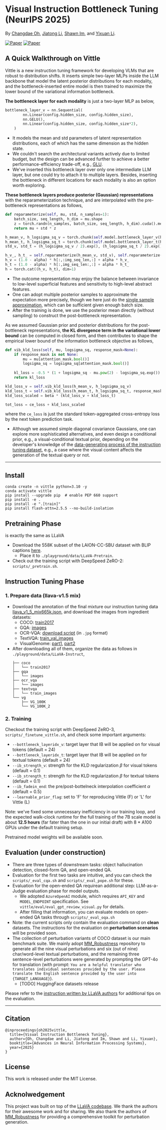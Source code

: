 # Visual Instruction Bottleneck Tuning (NeurIPS 2025)

By [Changdae Oh](https://changdaeoh.github.io/), [Jiatong Li](https://cslijt.github.io/), [Shawn Im](https://shawn-im.github.io/), and [Yixuan Li](https://pages.cs.wisc.edu/~sharonli/).

[![Paper](https://img.shields.io/badge/arXiv-2505.13946-orange)](https://arxiv.org/abs/2505.13946)
[![Paper](https://img.shields.io/badge/Summary-Post-royalblue)](https://www.linkedin.com/posts/changdae-oh-440587215_thrilled-to-share-that-our-work-%F0%9D%97%A9%F0%9D%97%B6%F0%9D%98%80%F0%9D%98%82-activity-7377550663188111360-ZHSN?utm_source=share&utm_medium=member_desktop&rcm=ACoAADZeRbABjEs_QZU6TVighnglDGRBetnDGi8)


## A Quick Walkthrough on Vittle
Vittle is a new instruction tuning framework for developing VLMs that are robust to distribution shifts. It inserts simple two-layer MLPs inside the LLM backbone that model the latent posterior distributions for each modality, and the bottleneck-inserted entire model is then trained to maximize the lower bound of the variational information bottleneck.

**The bottleneck layer for each modality** is just a two-layer MLP as below,
```python
bottleneck_layer_v = nn.Sequential(
        nn.Linear(config.hidden_size, config.hidden_size),
        nn.GELU(),
        nn.Linear(config.hidden_size, config.hidden_size*2),
    )
```
* It models the mean and std parameters of latent representation distributions, each of which has the same dimension as the hidden state.
* We couldn't search the architectural variants actively due to limited budget, but the design can be advanced further to achieve a better performance-efficiency trade-off, e.g., [GLU](https://arxiv.org/abs/2002.05202). 
* We've inserted this bottleneck layer over only one intermediate LLM layer, but one could try to attach it to multiple layers. Besides, inserting the bottleneck in different locations for each modality is also an option worth exploring.


**These bottleneck layers produce posterior (Gaussian) representations** with the reparameterization technique, and are interpolated with the pre-bottleneck representations as follows,
```python
def reparameterize(self, mu, std, n_samples=1):
    batch_size, seq_length, h_dim = mu.shape
    z = torch.randn(n_samples, batch_size, seq_length, h_dim).cuda().mean(0)
    return mu + std * z

h_mean_v, h_logsigma_sq_v = torch.chunk(self.model.bottleneck_layer_v(h[:,:img_seq_len,:]),2,dim=2)
h_mean_t, h_logsigma_sq_t = torch.chunk(self.model.bottleneck_layer_t(h[:,img_seq_len:,:]),2,dim=2)
std_v, std_t = (h_logsigma_sq_v / 2).exp(), (h_logsigma_sq_t / 2).exp()

h_v_, h_t_ = self.reparameterize(h_mean_v, std_v), self.reparameterize(h_mean_t, std_t)
h_v = (1.0 - alpha) * h[:,:img_seq_len,:] + alpha * h_v_
h_t = (1.0 - alpha) * h[:,img_seq_len:,:] + alpha * h_t_
h = torch.cat((h_v, h_t), dim=1)
```
* The outcome representation may enjoy the balance between invariance to low-level superficial features and sensitivity to high-level abstract features.
* One can adopt multiple posterior samples to approximate the expectation more precisely, though we here just do the [single sample approximation](https://arxiv.org/pdf/1312.6114), which can be sufficient given enough batch size.
* After the training is done, we use the posterior mean directly (without sampling) to construct the post-bottleneck representation.

As we assumed Gaussian prior and posterior distributions for the post-bottleneck representations, **the KL divergence term in the variational lower bound** can be computed in closed form, and then contributes to shape the empirical lower bound of the information bottleneck objective as follows,
```python
def vib_kld_loss(self, mu, logsigma_sq, response_mask=None):
    if response_mask is not None:
        mu = mu[attention_mask.bool()]
        logsigma_sq = logsigma_sq[attention_mask.bool()]
    
    kl_loss = -0.5 * (1 + logsigma_sq - mu.pow(2) - logsigma_sq.exp()).mean() # dim-normalized
    return kl_loss

kld_loss_v = self.vib_kld_loss(h_mean_v, h_logsigma_sq_v)
kld_loss_t = self.vib_kld_loss(h_mean_t, h_logsigma_sq_t, response_mask)
kld_loss_scaled = beta * (kld_loss_v + kld_loss_t)

tot_loss = ce_loss + kld_loss_scaled
```
where the `ce_loss` is just the standard token-aggregated cross-entropy loss by the next token prediction task.
* Although we assumed simple diagonal covariance Gaussians, one can explore more sophisticated alternatives, and even design a conditional prior, e.g., a visual-conditional textual prior, depending on the developer's knowledge of the [data-generating process of the instruction tuning dataset](https://fuxiaoliu.github.io/LRV/), e.g., a case where the visual content affects the generation of the textual query or not.


---

## Install
```linux
conda create -n vittle python=3.10 -y
conda activate vittle
pip install --upgrade pip  # enable PEP 660 support
pip install -e .
pip install -e ".[train]"
pip install flash-attn=2.5.5 --no-build-isolation
```

## Pretraining Phase
is exactly the same as LLaVA
* Download the 558K subset of the LAION-CC-SBU dataset with BLIP captions [here](https://huggingface.co/datasets/liuhaotian/LLaVA-Pretrain).
  * Place it to `./playground/data/LLaVA-Pretrain`.
* Check out the training script with DeepSpeed ZeRO-2: `scripts/_pretrain.sh`.

## Instruction Tuning Phase
### 1. Prepare data (llava-v1.5 mix)
* Download the annotation of the final mixture our instruction tuning data [llava_v1_5_mix665k.json](https://huggingface.co/datasets/liuhaotian/LLaVA-Instruct-150K/blob/main/llava_v1_5_mix665k.json), and download the images from ingredient datasets:
  - COCO: [train2017](http://images.cocodataset.org/zips/train2017.zip)
  - GQA: [images](https://downloads.cs.stanford.edu/nlp/data/gqa/images.zip)
  - OCR-VQA: [download script](https://drive.google.com/drive/folders/1_GYPY5UkUy7HIcR0zq3ZCFgeZN7BAfm_?usp=sharing) (in `.jpg` format)
  - TextVQA: [train_val_images](https://dl.fbaipublicfiles.com/textvqa/images/train_val_images.zip)
  - VisualGenome: [part1](https://cs.stanford.edu/people/rak248/VG_100K_2/images.zip), [part2](https://cs.stanford.edu/people/rak248/VG_100K_2/images2.zip)
* After downloading all of them, organize the data as follows in `./playground/data/LLaVA-Instruct`,
    ```
    ├── coco
    │   └── train2017
    ├── gqa
    │   └── images
    ├── ocr_vqa
    │   └── images
    ├── textvqa
    │   └── train_images
    └── vg
        ├── VG_100K
        └── VG_100K_2
    ```

### 2. Training

Checkout the training script with DeepSpeed ZeRO-3, `scripts/_finetune_vittle.sh`, and check some important arguments:
- `--bottleneck_layeridx_v`: target layer that IB will be applied on for visual tokens (default = 24)
- `--bottleneck_layeridx_t`: target layer that IB will be applied on for textual tokens (default = 24)
- `--ib_strength_v`: strength for the KLD regularization $\beta$ for visual tokens (default = 0.1)
- `--ib_strength_t`: strength for the KLD regularization $\beta$ for textual tokens (default = 0.1)
- `--ib_fadein_end`: the pre/post-bottelneck interpolation coefficient $\alpha$ (default = 0.5)
- `--learnable_prior_flag`: set to 'F' for reproducing Vittle (F) or 'L' for Vittle (L)

Note: we've fixed some unnecessary inefficiency in our training loop, and the expected walk-clock runtime for the full training of the 7B scale model is about **12.5 hours** (far fater than the one in our initial draft) with 8 * A100 GPUs under the default training setup.


Pretrained model weights will be available soon.

## Evaluation (under construction)
* There are three types of downstream tasks: object hallucination detection, closed-form QA, and open-ended QA.
* Evaluation for the first two tasks are intuitive, and you can check the `scripts/_eval_cqa.sh` and `scripts/_eval_pope.sh` for these.
* Evaluation for the open-ended QA requirean additional step: LLM-as-a-Judge evaluation phase for model outputs. 
    * We adopted `AzureOpenAI` module, which requires `API_KEY` and `MODEL_ENDPOINT` specification. See `vittle/eval/eval_gpt_review_visual.py` for details.
    * After filling that information, you can evaluate models on open-ended QA tasks through `scripts/_eval_oqa.sh`
* Note: the current scripts only contain the evaluation command on **clean** datasets. The instructions for the evaluation on **perturbation scenarios** will be provided soon.
* The collection of perturbation variants of COCO dataset is our main benchmark suite. We mainly adopt [MM_Robustness](https://github.com/Jielin-Qiu/MM_Robustness) repository to generate all the nine visual perturbations and six (out of nine) char/word-level textual perturbations, and the remaining three sentence-level perturbations were generated by prompting the GPT-4o for translation (with prompt: `You are a helpful translator who translates individual sentences provided by the user. Please translate the English sentence provided by the user into {TARGET_LANGUAGE}`).
    * [TODO] HuggingFace datasets release

Please refer to the [instruction written by LLaVA authors](https://github.com/haotian-liu/LLaVA/blob/main/docs/Evaluation.md) for additional tips on the evaluation.


---

## Citation
```
@inproceedings{oh2025vittle,
  title={Visual Instruction Bottleneck Tuning},
  author={Oh, Changdae and Li, Jiatong and Im, Shawn and Li, Yixuan},
  booktitle={Advances in Neural Information Processing Systems},
  year={2025}
}
```

## License
This work is released under the MIT License.

## Acknolwedgement
This project was built on top of the [LLaVA codebase](https://github.com/haotian-liu/LLaVA). We thank the authors for their awesome work and for sharing. We also thank the authors of [MM_Robustness](https://github.com/Jielin-Qiu/MM_Robustness) for providing a comprehensive toolkit for perturbation generation.
